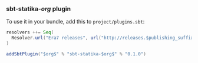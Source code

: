 ### sbt-statika-$org$ plugin

To use it in your bundle, add this to `project/plugins.sbt`:

```scala
resolvers ++= Seq(
  Resolver.url("Era7 releases", url("http://releases.$publishing_suffix$.s3.amazonaws.com"))(Resolver.ivyStylePatterns)
)

addSbtPlugin("$org$" % "sbt-statika-$org$" % "0.1.0")
```
